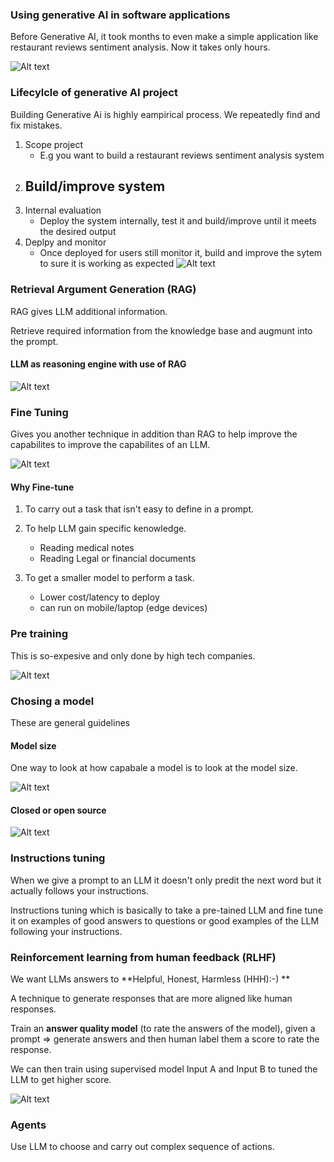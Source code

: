 ### Using generative AI in software applications

Before Generative AI, it took months to even make a simple application like restaurant reviews sentiment analysis. Now it takes only hours. 

![Alt text](workflow-using-generative-ai.png)


### Lifecylcle of generative AI project

Building Generative Ai is highly eampirical process. We repeatedly find and fix mistakes.

1. Scope project
    - E.g you want to build a restaurant reviews sentiment analysis system
2. Build/improve system
    - 
3. Internal evaluation
    - Deploy the system internally, test it and build/improve until it meets the desired output
4. Deplpy and monitor
    - Once deployed for users still monitor it, build and improve the sytem to sure it is working as expected
![Alt text](ai-project-lifecycle.png)


### Retrieval Argument Generation (RAG)

RAG gives LLM additional information. 

Retrieve required information from the knowledge base and augmunt into the prompt. 

#### LLM as reasoning engine with use of RAG
![Alt text](RAG.png)

### Fine Tuning
Gives you another technique in addition than RAG to help improve the capabilites to improve the capabilites of an LLM.

![Alt text](fine-tuning.png)

#### Why Fine-tune


1. To carry out a task that isn't easy to define in a prompt.

2. To help LLM gain specific kenowledge.
    - Reading medical notes
    - Reading Legal or financial documents

3. To get a smaller model to perform a task.
    - Lower cost/latency to deploy
    - can run on mobile/laptop (edge devices)

### Pre training
This is so-expesive and only done by high tech companies.

![Alt text](pre-training.png)


### Chosing a model

These are general guidelines

#### Model size

One way to look at how capabale a model is to look at the model size. 

![Alt text](model-size.png)

#### Closed or open source
![Alt text](closed-open-source.png)

### Instructions tuning
When we give a prompt to an LLM it doesn't only predit the next word but it actually follows your instructions. 

Instructions tuning which is basically to take a pre-tained LLM and fine tune it on examples of good answers to questions or good examples of the LLM following your instructions.

### Reinforcement learning from human feedback (RLHF)

We want LLMs answers to **Helpful, Honest, Harmless (HHH):-)
**

A technique to generate responses that are more aligned like human responses.

Train an **answer quality model** (to rate the answers of the model), given a prompt => generate answers and then human label them a score to rate the response. 

We can then train using supervised model Input A and Input B to tuned the LLM to get higher score.

![Alt text](RLHF.png)

### Agents

Use LLM to choose and carry out complex sequence of actions. 